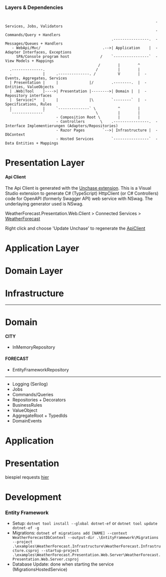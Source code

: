 
### Layers & Dependencies

``` 

                                                                    - Services, Jobs, Validators
                                                                    - Commands/Query + Handlers
                                                .----------------.  - Messages/Queues + Handlers
   - WebApi/Mvc/                            .-->| Application    |  - Adapter Interfaces, Exceptions
     SPA/Console program host              /    `----------------`  - View Models + Mappings
                                          /        |        ^
  .--------------.                       /         |        |
  .              |     .--------------. /          V        |  - Events, Aggregates, Services
  | Presentation |     |              |/        .--------.  |  - Entities, ValueObjects
  | .Web|Tool    |---->| Presentation |-------->| Domain |  |  - Repository interfaces
  |  Service|*   |     |              |\        `--------`  |  - Specifications, Rules
  |              |     `--------------` \          ^        |                                         
  `--------------`                       \         |        |                                    
                       - Composition Root \        |        |     
                       - Controllers       \    .----------------.  - Interface Implementierungen (Adapters/Repositories)  
                       - Razor Pages        `-->| Infrastructure |  - DbContext
                       - Hosted Services        `----------------`  - Data Entities + Mappings   

```

# Presentation Layer

#### Api Client
The Api Client is generated with the [Unchase extension](https://marketplace.visualstudio.com/items?itemName=Unchase.unchaseopenapiconnectedservice). 
This is a Visual Studio extension to generate C# (TypeScript) HttpClient (or C# Controllers) code for OpenAPI (formerly Swagger API) web service with NSwag.
The underlaying generator used is NSwag.

WeatherForecast.Presentation.Web.Client > Connected Services > [WeatherForecast](.\WeatherForecast.Presentation.Web.Client\Connected%20Services\WeatherForecast)

Right click and choose 'Update Unchase' to regenerate the [ApiClient](.\WeatherForecast.Presentation.Web.Client\Connected%20Services\WeatherForecast\ApiClient.cs)

# Application Layer

# Domain Layer

# Infrastructure

-------------------

# Domain

#### CITY 
- InMemoryRepository

#### FORECAST
- EntityFrameworkRepository


------------------------------

- Logging (Serilog)
- Jobs
- Commands/Queries
- Repositories + Decorators
- BusinessRules
- ValueObject
- AggregateRoot + TypedIds
- DomainEvents

# Application


# Presentation
biespiel requests [hier](WeatherForecast.REST.http)

# Development

### Entity Framework
- Setup: `dotnet tool install --global dotnet-ef` or `dotnet tool update dotnet-ef -g`
- Migrations: `dotnet ef migrations add [NAME] --context WeatherForecastDbContext --output-dir .\EntityFramework\Migrations --project .\examples\WeatherForecast.Infrastructure\WeatherForecast.Infrastructure.csproj --startup-project .\examples\WeatherForecast.Presentation.Web.Server\WeatherForecast.Presentation.Web.Server.csproj`
- Database Update: done when starting the service (MigrationsHostedService) 
